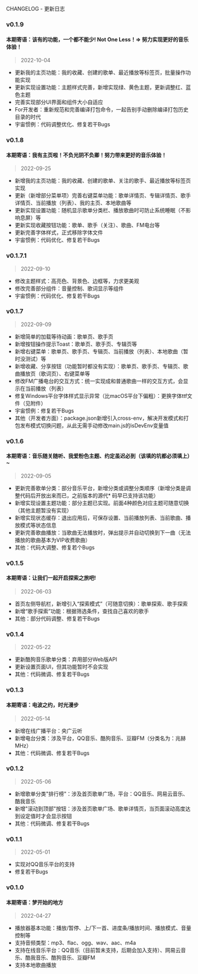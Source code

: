 CHANGELOG - 更新日志


### v0.1.9 
#### 本期寄语：该有的功能，一个都不能少! Not One Less！=> 努力实现更好的音乐体验！
> 2022-10-04
* 更新我的主页功能：我的收藏、创建的歌单、最近播放等标签页，批量操作功能实现
* 更新实现设置功能：主题样式完善，新增实现绿、黄色主题，更新调整红、蓝色主题
* 完善实现部分UI界面和组件大小自适应
* For开发者：重新规范和完善编译打包命令，一起告别手动删除编译打包历史目录的时代
* 宇宙惯例：代码调整优化、修复若干Bugs


### v0.1.8
#### 本期寄语：我有主页啦！不负光阴不负卿！努力带来更好的音乐体验！
> 2022-09-25
* 新增我的主页功能：我的收藏、创建的歌单、关注的歌手、最近播放等标签页实现
* 更新（新增部分菜单项）完善右键菜单功能：歌单详情页、专辑详情页、歌手详情页、当前播放（列表）、我的主页、本地歌曲等
* 更新实现设置功能：随机显示歌单分类栏、播放歌曲时可防止系统睡眠（不影响息屏）等
* 更新实现收藏按钮功能：歌单、歌手（关注）、歌曲、FM电台等
* 更新完善字体样式，正式移除字体文件
* 宇宙惯例：代码优化、修复若干Bugs


### v0.1.7.1
> 2022-09-10 
* 修改主题样式：高亮色、背景色、边框等，力求更美观
* 修改完善部分组件：音量控制、歌词显示等组件
* 宇宙惯例：代码优化、修复若干Bugs


### v0.1.7
> 2022-09-09
* 新增简单的加载等待动画：歌单页、歌手页
* 新增按钮操作提示Toast：歌单页、歌手页、专辑页等
* 新增右键菜单：歌单页、歌手页、专辑页、当前播放（列表）、本地歌曲（暂时没测试）等
* 新增收藏、分享按钮（功能暂时都没有实现）：歌单页、歌手页、专辑页、歌曲播放页（歌词页）、右键菜单等
* 修改FM广播电台的交互方式：统一实现成和普通歌曲一样的交互方式，会显示在当前播放（列表）
* 修复Windows平台字体样式显示异常（比macOS平台下偏粗）：更换字体ttf文件（见附件）
* 宇宙惯例：修复若干Bugs
* 其他（开发者方面）：package.json新增引入cross-env，解决开发模式和打包发布模式切换问题，从此无需手动修改main.js的isDevEnv变量值


### v0.1.6
#### 本期寄语：音乐随关随听、我爱粉色主题、约定虽迟必到（该填的坑都必须填上）~
> 2022-09-05
* 更新完善歌单分类：部分音乐平台，新增分类或调整分类顺序（新增分类是调整代码后开放出来而已，之前版本的源代* 码早已支持该功能）
* 新增实现设置主题功能：部分主题已实现。前面4种颜色对应主题可随意切换（其他主题暂没有实现）
* 新增实现状态缓存：退出应用后，可保存设置、当前播放列表、当前歌曲、播放模式等状态信息
* 更新完善歌曲播放：当歌曲无法播放时，弹出提示并自动切换到下一曲（无法播放的歌曲基本为VIP收费歌曲）
* 其他：代码大调整、修复若个Bugs


### v0.1.5 
#### 本期寄语：让我们一起开启探索之旅吧! 
> 2022-06-03 
* 首页左侧导航栏，新增引入“探索模式”（可随意切换）：歌单探索、歌手探索
* 新增“歌手探索”功能：根据筛选条件，查找自己喜欢的歌手
* 其他：部分代码调整、修复若干Bugs


### v0.1.4
> 2022-05-22
* 更新酷狗音乐歌单分类：弃用部分Web版API
* 更新设置页面UI，但其功能暂时不会实现
* 其他：代码微调、修复若干Bugs


### v0.1.3
#### 本期寄语：电波之约，时光漫步
> 2022-05-14
* 新增在线广播平台：央广云听
* 新增电台分类：涉及平台，QQ音乐、酷狗音乐、豆瓣FM（分类名为：兆赫MHz）
* 其他：代码微调、修复若干Bugs
  
  
### v0.1.2  
> 2022-05-06
* 新增歌单分类"排行榜"：涉及首页歌单广场，平台：QQ音乐、网易云音乐、酷我音乐
* 新增"滚动到顶部"按钮：涉及首页歌单广场、歌单详情页，当页面滚动高度达到设定值时才会显示按钮
* 其他：代码微调、修复若干Bugs


### v0.1.1  
> 2022-05-01
* 实现对QQ音乐平台的支持
* 修复若干Bugs
  

### v0.1.0
#### 本期寄语：梦开始的地方
> 2022-04-27  
* 播放器基本功能：播放/暂停、上/下一首、进度条/播放时间、播放模式、音量控制等
* 支持音频类型：mp3、flac、ogg、wav、aac、m4a
* 支持在线音乐平台：QQ音乐（目前暂未支持，后期会加入支持）、网易云音乐、酷我音乐、酷狗音乐、豆瓣FM
* 支持本地歌曲播放  
